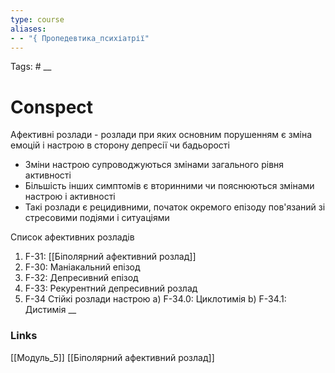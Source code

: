 ```yaml
---
type: course
aliases: 
- - "{ Пропедевтика_психіатрії"
---
```

Tags: #
__
# Conspect
Афективні розлади - розлади при яких основним порушенням є зміна емоцій і настрою в сторону депресії чи бадьорості
- Зміни настрою супроводжуються змінами загального рівня активності
- Більшість інших симптомів є вторинними чи пояснюються змінами настрою і активності
- Такі розлади є рецидивними, початок окремого епізоду пов'язаний зі стресовими подіями і ситуаціями

Список афективних розладів
1. F-31: [[Біполярний афективний розлад]]
2. F-30: Маніакальний епізод
3. F-32: Депресивний епізод
4. F-33: Рекурентний депресивний розлад
5. F-34 Стійкі розлади настрою
	а) F-34.0: Циклотимія 
	b) F-34.1: Дистимія
__
### Links
[[Модуль_5]] [[Біполярний афективний розлад]]